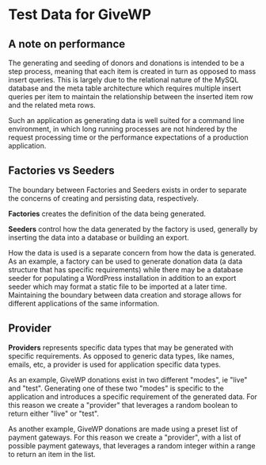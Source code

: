 # Test Data for GiveWP

## A note on performance

The generating and seeding of donors and donations is intended to be a step process, meaning that each item is created in turn as opposed to mass insert queries. This is largely due to the relational nature of the MySQL database and the meta table architecture which requires multiple insert queries per item to maintain the relationship between the inserted item row and the related meta rows.

Such an application as generating data is well suited for a command line environment, in which long running processes are not hindered by the request processing time or the performance expectations of a production application.

## Factories vs Seeders

The boundary between Factories and Seeders exists in order to separate the  concerns of creating and persisting data, respectively.

**Factories** creates the definition of the data being generated.

**Seeders** control how the data generated by the factory is used, generally by inserting the data into a database or building an export.

How the data is used is a separate concern from how the data is generated. As an example, a factory can be used to generate donation data (a data structure that has specific requirements) while there may be a database seeder for populating a WordPress installation in addition to an export seeder which may format a static file to be imported at a later time. Maintaining the boundary between data creation and storage allows for different applications of the same information.

## Provider

**Providers** represents specific data types that may be generated with specific requirements. As opposed to generic data types, like names, emails, etc, a provider is used for application specific data types.

As an example, GiveWP donations exist in two different "modes", ie "live" and "test". Generating one of these two "modes" is specific to the application and introduces a specific requirement of the generated data. For this reason we create a "provider" that leverages a random boolean to return either "live" or "test".

As another example, GiveWP donations are made using a preset list of payment gateways. For this reason we create a "provider", with a list of possible payment gateways, that leverages a random integer within a range to return an item in the list.